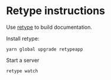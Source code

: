 # Retype instructions

Use [retype](https://retype.com/) to build documentation.

Install retype:

```shell
yarn global upgrade retypeapp
```

Start a server

```shell
retype watch
```